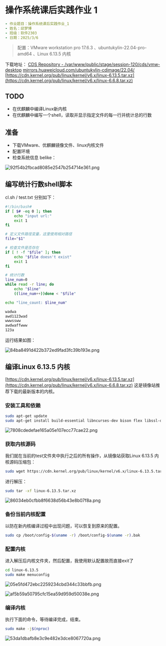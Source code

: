 # 操作系统课后实践作业 1

```yaml
- 作业题目：操作系统课后实践作业_1
- 姓名：邱梦博
- 班级：软件2303
- 日期：2025/3/6
```

> 配置：VMware workstation pro 17.6.3 、ubuntukylin-22.04-pro-amd64 、Linux 6.13.5 内核

下载地址：
 [CDS Repository - /var/www/public/stage/session-120/cds/vmw-desktop](https://softwareupdate.vmware.com/cds/vmw-desktop/)
 [mirrors.huaweicloud.com/ubuntukylin-cdimage/22.04/](https://mirrors.huaweicloud.com/ubuntukylin-cdimage/22.04/)
 [https://cdn.kernel.org/pub/linux/kernel/v6.x/linux-6.13.5.tar.xz](https://cdn.kernel.org/pub/linux/kernel/v6.x/linux-6.6.8.tar.xz)

> 

## TODO

- 在优麒麟中编译Linux新内核
- 在优麒麟中编写一个shell，读取并显示指定文件的每一行并统计总的行数

## 准备

- 下载VMware、优麒麟镜像文件、linux内核文件
- 配置环境
- 检查系统信息 belike：

![92f54b2fbcad8085e2547b254714e361.png](92f54b2fbcad8085e2547b254714e361.png)

## 编写统计行数shell脚本

cl.sh / test.txt 分别如下：

```bash
#!/bin/bash#
if [ $# -eq 0 ]; then
    echo "input url:"
    exit 1
fi

# 定义文件路径变量，这里使用相对路径
file="$1"

# 检查文件是否存在
if [ ! -f "$file" ]; then
    echo "$file doesn't exist"
    exit 1
fi

# 统计行数
line_num=0
while read -r line; do
    echo "$line"
    ((line_num++))done < "$file"

echo "line_count: $line_num"
```

```bash
wadwa
awd1123wad
wwwssww
awdwaffwww
123a
```

运行结果如图：

![84ba8491d422b372ed9fad3fc39b193e.png](84ba8491d422b372ed9fad3fc39b193e.png)

## 编译Linux 6.13.5 内核

 [https://cdn.kernel.org/pub/linux/kernel/v6.x/linux-6.13.5.tar.xz](https://cdn.kernel.org/pub/linux/kernel/v6.x/linux-6.6.8.tar.xz)  这是镜像站推荐下载的最新版本的内核。

### 安装工具和依赖

```bash
sudo apt-get update
sudo apt-get install build-essential libncurses-dev bison flex libssl-dev libelf-dev
```

![7808cdedefae165a05e107ecc77cae22.png](7808cdedefae165a05e107ecc77cae22.png)

### 获取内核源码

我们就在当前的test文件夹中执行之后的所有操作，从镜像站获取Linux 6.13.5 内核源码压缩包：

```bash
sudo wget https://cdn.kernel.org/pub/linux/kernel/v6.x/linux-6.13.5.tar.xz
```

进行解压：

```bash
sudo tar -xf linux-6.13.5.tar.xz
```

![86034eb0cfbb8f6638d56b43e8b07f8a.png](86034eb0cfbb8f6638d56b43e8b07f8a.png)

### 备份当前内核配置

以防在新内核编译过程中出现问题，可以恢复到原来的配置。

```bash
sudo cp /boot/config-$(uname -r) /boot/config-$(uname -r).bak
```

### 配置内核

进入解压后内核文件夹，然后配置，我使用默认配置故而直接exit了

```bash
cd linux-6.13.5
sudo make menuconfig
```

![05e5fd472ebc2259234cbd344c33bbfb.png](05e5fd472ebc2259234cbd344c33bbfb.png)

![af5b59a50795cfc15ea59d959d50038e.png](af5b59a50795cfc15ea59d959d50038e.png)

### 编译内核

执行下面的命令，等待编译完成，结束。

```bash
sudo make -j$(nproc)
```

![53da1dbafb8e3c9e482e3dce8067720a.png](53da1dbafb8e3c9e482e3dce8067720a.png)